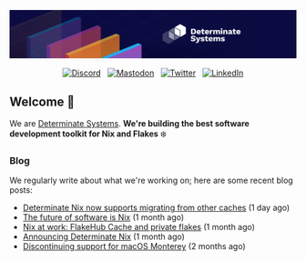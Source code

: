 <p align="center">
  <a href="https://determinate.systems" target="_blank"><img src="https://raw.githubusercontent.com/determinatesystems/.github/main/.github/banner.jpg"></a>
</p>
<p align="center">
  &nbsp;<a href="https://determinate.systems/discord" target="_blank"><img alt="Discord" src="https://img.shields.io/discord/1116012109709463613?style=for-the-badge&logo=discord&logoColor=%23ffffff&label=Discord&labelColor=%234253e8&color=%23e4e2e2"></a>&nbsp;
  &nbsp;<a href="https://hachyderm.io/@determinatesystems" target="_blank"><img alt="Mastodon" src="https://img.shields.io/badge/Mastodon-6468fa?style=for-the-badge&logo=mastodon&logoColor=%23ffffff"></a>&nbsp;
  &nbsp;<a href="https://twitter.com/DeterminateSys" target="_blank"><img alt="Twitter" src="https://img.shields.io/badge/Twitter-303030?style=for-the-badge&logo=x&logoColor=%23ffffff"></a>&nbsp;
  &nbsp;<a href="https://www.linkedin.com/company/determinate-systems" target="_blank"><img alt="LinkedIn" src="https://img.shields.io/badge/LinkedIn-1667be?style=for-the-badge&logo=linkedin&logoColor=%23ffffff"></a>&nbsp;
</p>

## Welcome 👋

We are [Determinate Systems](https://determinate.systems).
**We're building the best software development toolkit for Nix and Flakes** ❄️

### Blog 

We regularly write about what we're working on; here are some recent blog posts:


- [Determinate Nix now supports migrating from other caches](https://determinate.systems/posts/flakehub-cache-migration/) (1 day ago)
- [The future of software is Nix](https://determinate.systems/posts/the-future-is-nix/) (1 month ago)
- [Nix at work: FlakeHub Cache and private flakes](https://determinate.systems/posts/flakehub-cache-and-private-flakes/) (1 month ago)
- [Announcing Determinate Nix](https://determinate.systems/posts/announcing-determinate-nix/) (1 month ago)
- [Discontinuing support for macOS Monterey](https://determinate.systems/posts/nix-installer-macos-12-monterey/) (2 months ago)
